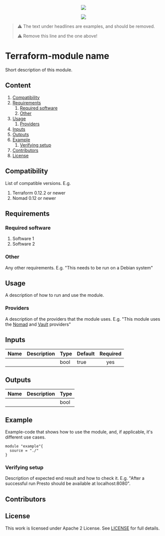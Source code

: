 <!-- markdownlint-disable MD041 -->
<p align="center"><a href="https://github.com/fredrikhgrelland/vagrant-hashistack-template" alt="Built on"><img src="https://img.shields.io/badge/Built%20from%20template-Vagrant--hashistack--template-blue?style=for-the-badge&logo=github"/></a><p align="center"><a href="https://github.com/fredrikhgrelland/vagrant-hashistack" alt="Built on"><img src="https://img.shields.io/badge/Powered%20by%20-Vagrant--hashistack-orange?style=for-the-badge&logo=vagrant"/></a></p></p>

> :warning: The text under headlines are examples, and should be removed.
>
> :warning: Remove this line and the one above!

# Terraform-module name
Short description of this module.

## Content
1. [Compatibility](#compatibility)
2. [Requirements](#requirements)
    1. [Required software](#required-software)
    2. [Other](#other)
2. [Usage](#usage)
    1. [Providers](#providers)
3. [Inputs](#inputs)
4. [Outputs](#outputs)
5. [Example](#example)
    1. [Verifying setup](#verifying-setup)
6. [Contributors](#contributors)
7. [License](#license)

## Compatibility
List of compatible versions. E.g.
1. Terraform 0.12.2 or newer
2. Nomad 0.12 or newer

## Requirements
### Required software
1. Software 1
2. Software 2

### Other
Any other requirements. E.g. "This needs to be run on a Debian system"

## Usage
A description of how to run and use the module.

### Providers
A description of the providers that the module uses. E.g. "This module uses the [Nomad](https://registry.terraform.io/providers/hashicorp/nomad/latest/docs) and [Vault](https://registry.terraform.io/providers/hashicorp/vault/latest/docs) providers"

## Inputs
| Name | Description | Type | Default | Required |
|------|-------------|------|---------|:--------:|
|      |             | bool | true    | yes      |

## Outputs
| Name | Description | Type |
|------|-------------|------|
|      |             | bool |

## Example
Example-code that shows how to use the module, and, if applicable, it's different use cases.
```hcl-terraform
module "example"{
  source = "./"
}
```

### Verifying setup
Description of expected end result and how to check it. E.g. "After a successful run Presto should be available at localhost:8080".

## Contributors

## License
This work is licensed under Apache 2 License. See [LICENSE](./LICENSE) for full details.

